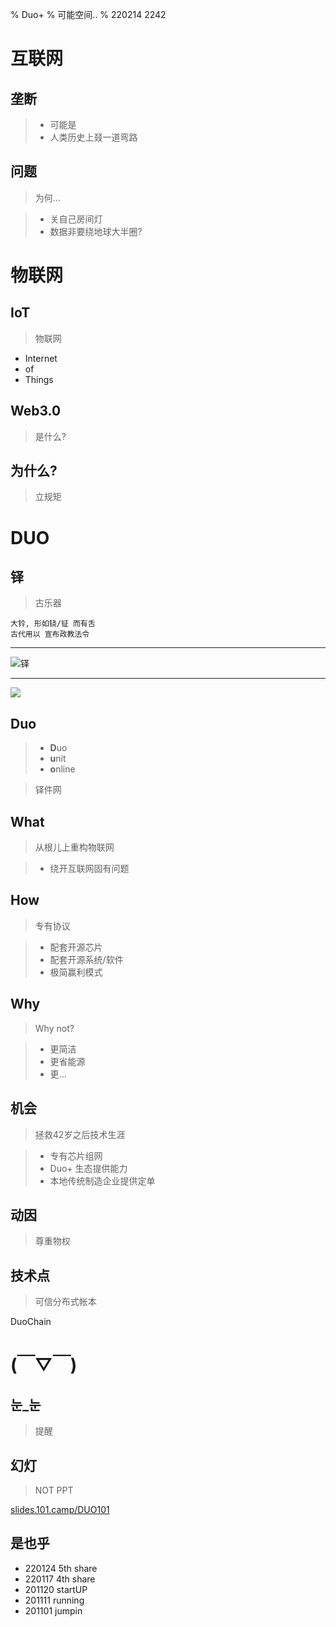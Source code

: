 % Duo+
% 可能空间..
% 220214 2242

# 互联网


## 垄断
>- 可能是
>- 人类历史上叕一道弯路

## 问题
> 为何...

> - 关自己房间灯
> - 数据非要绕地球大半圈?

# 物联网


## IoT
> 物联网

- Internet 
- of 
- Things

## Web3.0
> 是什么?

## 为什么?
> 立规矩

# DUO


## 铎
> 古乐器

    大铃, 形如铙/钲 而有舌
    古代用以 宣布政教法令

-------

![铎](https://ipic.zoomquiet.top/2022-02-14-%E9%93%8E.jpg!/fw/460)


-------


![](https://ipic.zoomquiet.top/2022-02-14-meta-101camp.039.png!/fw/460)

## Duo

> - **D**uo
> - **u**nit
> - **o**nline


> 铎件网

## What
> 从根儿上重构物联网

>- 绕开互联网固有问题

## How
> 专有协议

>- 配套开源芯片
>- 配套开源系统/软件
>- 极简赢利模式

## Why
> Why not?

>- 更简洁
>- 更省能源
>- 更...

## 机会
> 拯救42岁之后技术生涯

>- 专有芯片组网
>- Duo+ 生态提供能力
>- 本地传统制造企业提供定单

## 动因
> 尊重物权

## 技术点
> 可信分布式帐本

DuoChain

# (￣▽￣)


## 눈_눈
> 提醒

## 幻灯
> NOT PPT

[slides.101.camp/DUO101](http://slides.101.camp/DUO101.html)

## 是也乎

- 220124 5th share
- 220117 4th share
- 201120 startUP
- 201111 running
- 201101 jumpin

